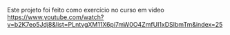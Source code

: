 Este projeto foi feito como exercício no curso em video https://www.youtube.com/watch?v=b2K7eo5Jdj8&list=PLntvgXM11X6pi7mW0O4ZmfUI1xDSIbmTm&index=25